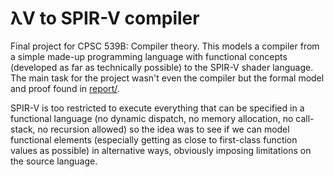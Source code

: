 # λV to SPIR-V compiler

Final project for CPSC 539B: Compiler theory. This models a compiler from
a simple made-up programming language with functional concepts (developed
as far as technically possible) to the SPIR-V shader language.
The main task for the project wasn't even the compiler but the formal
model and proof found in [report/](report/).

SPIR-V is too restricted to execute everything that can
be specified in a functional language (no dynamic dispatch,
no memory allocation, no call-stack, no recursion allowed) so the idea
was to see if we can model functional elements (especially getting as close to
first-class function values as possible) in alternative ways, obviously
imposing limitations on the source language.
